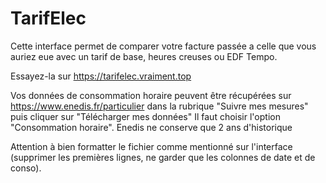 # TarifElec

Cette interface permet de comparer votre facture passée a celle que vous auriez eue avec un tarif de base, heures creuses ou EDF Tempo.

Essayez-la sur https://tarifelec.vraiment.top

Vos données de consommation horaire peuvent être récupérées sur https://www.enedis.fr/particulier dans la rubrique "Suivre mes mesures" puis cliquer sur "Télécharger mes données"
Il faut choisir l'option "Consommation horaire". Enedis ne conserve que 2 ans d'historique

Attention à bien formatter le fichier comme mentionné sur l'interface (supprimer les premières lignes, ne garder que les colonnes de date et de conso).
